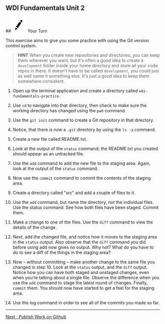 **WDI Fundamentals Unit 2**
---

##![Your Turn](../assets/exercise.png) Your Turn

This exercise aims to give you some practice with using the Git version control system.

> **HINT** When you create new repositories and directories, you can keep them wherever you want, but it's often a good idea to create a `development` folder inside your home directory and store all your code repos in there. It doesn't have to be called `development`, you could just as well name it something else. It's just a good idea to keep them somewhere consistent.

1. Open up the terminal application and create a directory called `wdi-fundamentals-practice`.

1. Use `cd` to navigate into that directory, then check to make sure the working directory has changed using the `pwd` command.

1. Use the `git init` command to create a Git repository in that directory.

1. Notice, that there is now a `.git` directory by using the `ls -a` command.

1. Create a new file called README.txt.

1. Look at the output of the `status` command; the README.txt you created should appear as an untracked file.

1. Use the `add` command to add the new file to the staging area.  Again, look at the output of the `status` command.

1. Now use the `commit` command to commit the contents of the staging area.

1. Create a directory called "src" and add a couple of files to it.

1. Use the `add` command, but name the directory, not the individual files. Use the status
command. See how both files have been staged. Commit them.

1. Make a change to one of the files. Use the `diff` command to view the details of the change.

1. Next, add the changed file, and notice how it moves to the staging area in the `status`
output. Also observe that the `diff` command you did before using add now gives no output.
Why not? What do you have to do to see a diff of the things in the staging area?

1. Now – without committing – make another change to the same file you changed in step 10.
Look at the `status` output, and the `diff` output. Notice how you can have both staged and
unstaged changes, even when you’re talking about a single file. Observe the difference when
you use the `add` command to stage the latest round of changes. Finally, `commit` them. You
should now have started to get a feel for the staging area.

13. Use the log command in order to see all of the commits you made so far.

---

[Next : Publish Work on Github](06_lesson.md)
